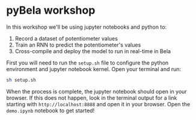# pyBela workshop
In this workshop we'll be using jupyter notebooks and python to:
1. Record a dataset of potentiometer values
2. Train an RNN to predict the potentiometer's values
3. Cross-compile and deploy the model to run in real-time in Bela


First you will need to run the `setup.sh` file to configure the python environment and jupyter notebook kernel. Open your terminal and run: 
```bash
sh setup.sh
```

When the process is complete, the jupyter notebook should open in your browser. If this does not happen, look in the terminal output for a link starting with `http://localhost:8888` and open it in your browser. Open the `demo.ipynb` notebook to get started!